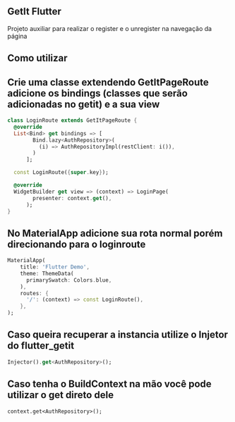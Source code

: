 ## GetIt Flutter

Projeto auxiliar para realizar o register e o unregister na navegação da página

## Como utilizar

## Crie uma classe extendendo GetItPageRoute adicione os bindings (classes que serão adicionadas no getit) e a sua view

```dart
class LoginRoute extends GetItPageRoute {
  @override
  List<Bind> get bindings => [
        Bind.lazy<AuthRepository>(
          (i) => AuthRepositoryImpl(restClient: i()),
        )
      ];

  const LoginRoute({super.key});

  @override
  WidgetBuilder get view => (context) => LoginPage(
        presenter: context.get(),
      );
}
```


## No MaterialApp adicione sua rota normal porém direcionando para o loginroute

```dart
MaterialApp(
    title: 'Flutter Demo',
    theme: ThemeData(
      primarySwatch: Colors.blue,
    ),
    routes: {
      '/': (context) => const LoginRoute(),
    },
);
```

## Caso queira recuperar a instancia utilize o Injetor do flutter_getit

```dart
Injector().get<AuthRepository>();
``` 

## Caso tenha o BuildContext na mão você pode utilizar o get direto dele
```
context.get<AuthRepository>();
```